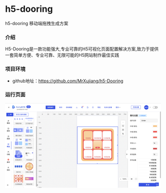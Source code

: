 # h5-dooring
h5-dooring 移动端拖拽生成方案

### 介绍
H5-Dooring是一款功能强大,专业可靠的H5可视化页面配置解决方案,致力于提供一套简单方便、专业可靠、无限可能的H5网站制作最佳实践

### 项目环境

- github地址：https://github.com/MrXujiang/h5-Dooring

### 运行页面
![Alt text](./image.png)
